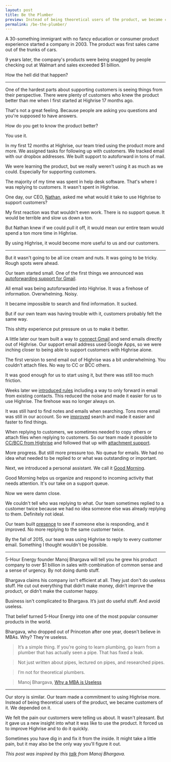 ```yaml
---
layout: post
title: Be the Plumber
preview: Instead of being theoretical users of the product, we became customers of it.
permalink: /be-the-plumber/
---
```



A 30-something immigrant with no fancy education or consumer product experience started a company in 2003. The product was first sales came out of the trunks of cars. 

9 years later, the company's products were being snagged by people checking out at Walmart and sales exceeded $1 billion. 

How the hell did that happen? 

* * * 

One of the hardest parts about supporting customers is seeing things from their perspective. There were plenty of customers who knew the product better than me when I first started at Highrise 17 months ago. 

That's not a great feeling. Because people are asking you questions and you're supposed to have answers. 

How do you get to know the product better? 

You use it. 

In my first 12 months at Highrise, our team tried using the product more and more. We assigned tasks for following up with customers. We tracked email with our dropbox addresses. We built support to autoforward in tons of mail. 

We were learning the product, but we really weren't using it as much as we could. Especially for supporting customers. 

The majority of my time was spent in help desk software. That's where I was replying to customers. It wasn't spent in Highrise. 

One day, our CEO, [Nathan](https://twitter.com/natekontny), asked me what would it take to use Highrise to support customers? 

My first reaction was that wouldn't even work. There is no support queue. It would be terrible and slow us down a ton. 

But Nathan knew if we could pull it off, it would mean our entire team would spend a ton more time in Highrise. 

By using Highrise, it would become more useful to us and our customers. 

* * * 

But it wasn't going to be all ice cream and nuts. It was going to be tricky. Rough spots were ahead. 

Our team started small. One of the first things we announced was [autoforwarding support for Gmail](http://blog.highrisehq.com/post/97143153266/highrise-announcements-gmail-forwards-sent). 

All email was being autoforwarded into Highrise. It was a firehose of information. Overwhelming. Noisy. 

It became impossible to search and find information. It sucked.  

But if our own team was having trouble with it, customers probably felt the same way. 

This shitty experience put pressure on us to make it better. 

A little later our team built a way to [connect Gmail](http://blog.highrisehq.com/post/104175277771/mobile-access-connect-to-gmail-bulk-imports-and) and send emails directly out of Highrise. Our support email address used Google Apps, so we were inching closer to being able to support customers with Highrise alone. 

The first version to send email out of Highrise was a bit underwhelming. You couldn't attach files. No way to CC or BCC others. 

It was good enough for us to start using it, but there was still too much friction. 

Weeks later we [introduced rules](http://blog.highrisehq.com/post/110643047531/gmail-highrise-just-got-a-lot-more-useful) including a way to only forward in email from existing contacts. This reduced the noise and made it easier for us to use Highrise.  The firehose was no longer always on.

It was still hard to find notes and emails when searching. Tons more email was still in our account. So we [improved](http://blog.highrisehq.com/post/129661506091/recency-search) search and made it easier and faster to find things. 

When replying to customers, we sometimes needed to copy others or attach files when replying to customers. So our team made it possible to [CC/BCC from Highrise](http://blog.highrisehq.com/post/129794050991/ccbcc-from-gmail-highrise) and followed that up with [attachment support](http://blog.highrisehq.com/post/131029305986/attachment-support-from-gmail-highrise). 

More progress. But still more pressure too. No queue for emails. We had no idea what needed to be replied to or what was outstanding or important.

Next, we introduced a personal assistant. We call it [Good Morning](http://blog.highrisehq.com/post/131497487921/good-morning-your-highrise-personal-assistant).

Good Morning helps us organize and respond to incoming activity that needs attention. It's our take on a support queue. 

Now we were damn close. 

We couldn't tell who was replying to what. Our team sometimes replied to a customer twice because we had no idea someone else was already replying to them. Definitely not ideal. 

Our team built [presence](http://blog.highrisehq.com/post/132608540101/good-morning-again) to see if someone else is responding, and it improved. No more replying to the same customer twice. 

By the fall of 2015, our team was using Highrise to reply to every customer email. Something I thought wouldn't be possible. 

* * * 

5-Hour Energy founder Manoj Bhargava will tell you he grew his product company to over $1 billion in sales with combination of common sense and a sense of urgency. By not doing dumb stuff. 

Bhargava claims his company isn't efficient at all. They just don't do useless stuff. He cut out everything that didn’t make money, didn’t improve the product, or didn’t make the customer happy.

Business isn't complicated to Bhargava. It’s just do useful stuff. And avoid useless. 

That belief turned 5-Hour Energy into one of the most popular consumer products in the world. 

Bhargava, who dropped out of Princeton after one year, doesn't believe in MBAs. Why? They're useless. 

> It’s a simple thing. If you’re going to learn plumbing, go learn from a plumber that has actually seen a pipe. That has fixed a leak.

> Not just written about pipes, lectured on pipes, and researched pipes.

> I’m not for theoretical plumbers.

> Manoj Bhargava, [Why a MBA is Useless](https://www.youtube.com/watch?v=x46-XiMOoJE&feature=youtu.be&t=25m5s)

* * * 

Our story is similar. Our team made a commitment to using Highrise more. Instead of being theoretical users of the product, we became customers of it. We depended on it. 

We felt the pain our customers were telling us about. It wasn't pleasant.  But it gave us a new insight into what it was like to use the product. 
It forced us to improve Highrise and to do it quickly.    

Sometimes you have dig in and fix it from the inside. It might take a little pain, but it may also be the only way you'll figure it out. 


*This post was inspired by this [talk](https://www.youtube.com/watch?v=x46-XiMOoJE) from Manoj Bhargava.*
